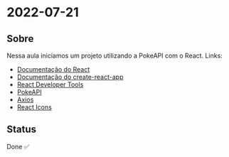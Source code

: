 # 2022-07-21

## Sobre

Nessa aula iniciamos um projeto utilizando a PokeAPI com o React. Links:

- [Documentação do React](https://pt-br.reactjs.org/)
- [Documentação do create-react-app](https://create-react-app.dev/)
- [React Developer Tools](https://chrome.google.com/webstore/detail/react-developer-tools/fmkadmapgofadopljbjfkapdkoienihi)
- [PokeAPI](https://pokeapi.co/)
- [Axios](https://axios-http.com/ptbr/docs/intro)
- [React Icons](https://react-icons.github.io/react-icons/)

## Status

Done ✅
